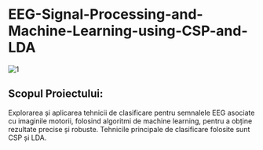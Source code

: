# EEG-Signal-Processing-and-Machine-Learning-using-CSP-and-LDA
![1](https://github.com/Razvan03/EEG-Signal-Processing-and-Machine-Learning-using-CSP-and-LDA/assets/27735041/49f96bc8-322a-4609-9b49-681a390adf82)
## Scopul Proiectului:
Explorarea și aplicarea tehnicii de clasificare pentru semnalele EEG asociate cu imaginile motorii, folosind algoritmi de machine learning, pentru a obține rezultate precise și robuste. Tehnicile principale de clasificare folosite sunt CSP și LDA.


